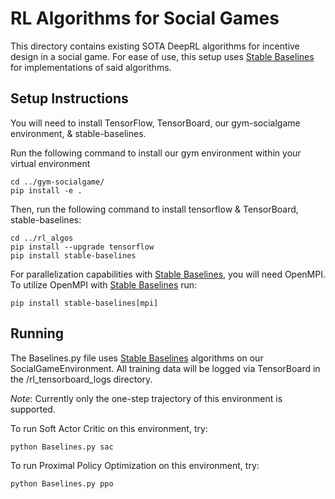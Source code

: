 # RL Algorithms for Social Games
This directory contains existing SOTA DeepRL algorithms for incentive design in a social game. 
For ease of use, this setup uses [Stable Baselines](https://stable-baselines.readthedocs.io/en/master/index.html) for implementations of said algorithms.

## Setup Instructions
You will need to install TensorFlow, TensorBoard, our gym-socialgame environment, & stable-baselines.

Run the following command to install our gym environment within your virtual environment
    
    cd ../gym-socialgame/
    pip install -e .
    
Then, run the following command to install tensorflow & TensorBoard, stable-baselines: 

    cd ../rl_algos
    pip install --upgrade tensorflow
    pip install stable-baselines

For parallelization capabilities with [Stable Baselines](https://stable-baselines.readthedocs.io/en/master/index.html), you will need OpenMPI.
To utilize OpenMPI with [Stable Baselines](https://stable-baselines.readthedocs.io/en/master/index.html) run:

    pip install stable-baselines[mpi]

## Running
The Baselines.py file uses [Stable Baselines](https://stable-baselines.readthedocs.io/en/master/index.html) algorithms on our SocialGameEnvironment.
All training data will be logged via TensorBoard in the /rl_tensorboard_logs directory.

*Note*: Currently only the one-step trajectory of this environment is supported.

To run Soft Actor Critic on this environment, try:

    python Baselines.py sac

To run Proximal Policy Optimization on this environment, try:

    python Baselines.py ppo


